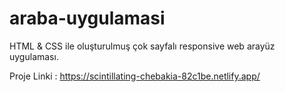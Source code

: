 # araba-uygulamasi
 HTML & CSS ile oluşturulmuş çok sayfalı responsive web arayüz uygulaması.

Proje Linki : https://scintillating-chebakia-82c1be.netlify.app/